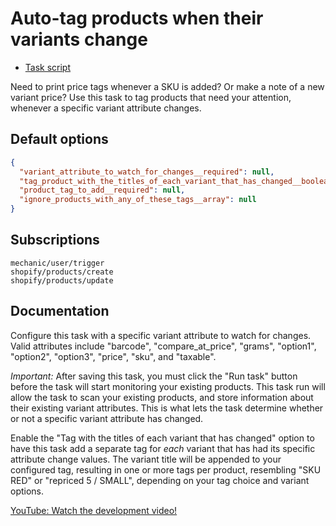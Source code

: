 # Auto-tag products when their variants change

* [Task script](./script.liquid)

Need to print price tags whenever a SKU is added? Or make a note of a new variant price? Use this task to tag products that need your attention, whenever a specific variant attribute changes.

## Default options

```json
{
  "variant_attribute_to_watch_for_changes__required": null,
  "tag_product_with_the_titles_of_each_variant_that_has_changed__boolean": null,
  "product_tag_to_add__required": null,
  "ignore_products_with_any_of_these_tags__array": null
}
```

## Subscriptions

```liquid
mechanic/user/trigger
shopify/products/create
shopify/products/update
```

## Documentation

Configure this task with a specific variant attribute to watch for changes. Valid attributes include "barcode", "compare_at_price", "grams", "option1", "option2", "option3", "price", "sku", and "taxable".

*Important:* After saving this task, you must click the "Run task" button before the task will start monitoring your existing products. This task run will allow the task to scan your existing products, and store information about their existing variant attributes. This is what lets the task determine whether or not a specific variant attribute has changed.

Enable the "Tag with the titles of each variant that has changed" option to have this task add a separate tag for _each_ variant that has had its specific attribute change values. The variant title will be appended to your configured tag, resulting in one or more tags per product, resembling "SKU RED" or "repriced 5 / SMALL", depending on your tag choice and variant options.

[YouTube: Watch the development video!](https://youtu.be/v0W7JZV4RBQ)